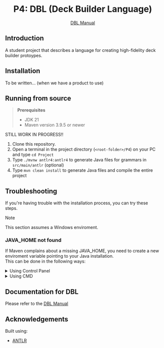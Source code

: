 <h1 align="center">
    P4: DBL (Deck Builder Language) 
</h1>
<p align="center">
    <a href="/DBL Manual.md">DBL Manual</a>
</p>

## Introduction

A student project that describes a language for creating high-fidelity deck builder protoypes.  

## Installation

To be written... (when we have a product to use)

## Running from source

> **Prerequisites**
>
> - JDK 21
> - Maven version 3.9.5 or newer

STILL WORK IN PROGRESS!!

1. Clone this repository.
2. Open a terminal in the project directory (`<root-folder>/P4`) on your PC and type `cd Project`
3. Type `./mvnw antlr4:antlr4` to generate Java files for grammars in `src/main/antlr` (optional)
4. Type `mvn clean install` to generate Java files and compile the entire project

## Troubleshooting

If you're having trouble with the installation process, you can try these steps.
> [!NOTE]  
> This section assumes a Windows enviroment.

### JAVA_HOME not found

If Maven complains about a missing JAVA_HOME, you need to create a new enviroment variable pointing to your Java installation.  
This can be done in the following ways:

<details>
<summary>Using Control Panel</summary>

<details>
<summary>Quick shortcut to Control Panel</summary>

Press CTRL + R on your keyboard.  
Paste `explorer.exe shell:::{BB06C0E4-D293-4f75-8A90-CB05B6477EEE}` into the Run dialog and hit enter.  
Then, you can go directly to step 3.
</details>

1. Open Control Panel and find "System".
2. Right click "System" and click "Open" in the dialog.
3. Click on "Advanced system settings" in the top-left panel.
4. Click on "Enviroment variables" in the buttom-right.
5. Under "System variables", click the "New..." button.
6. Under "Variable name", write JAVA_HOME. The value of the variable is your Java installation directory, e.g. `C:\Program Files\Java\jdk-17`.

> **WARNING**  
> Do not include `/bin` in your JAVA_HOME. Things WILL break!
</details>

<details>
<summary>Using CMD</summary>

If you have some experience with terminals and commands this might be an easier way.  
> **Note**  
> When JAVA_PATH is mentioned, it means the path to your Java installation directory, e.g. `C:\Program Files\Java\jdk-17`.

1. Open a CMD terminal in Administrator mode
2. Paste the following into the terminal and hit enter (with quotes):

```cmd
setx /M JAVA_HOME "JAVA_PATH"
```

> **WARNING**  
> Do not include `/bin` in your JAVA_HOME. Things WILL break!
</details>

## Documentation for DBL
Please refer to the [DBL Manual](/DBL_Manual.md)

## Acknowledgements

Built using:

- [ANTLR](https://www.antlr.org/)
